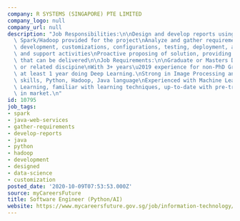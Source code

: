 ```yaml
---
company: R SYSTEMS (SINGAPORE) PTE LIMITED
company_logo: null
company_url: null
description: "Job Responsibilities:\n\nDesign and develop reports using Python/R,\
  \ Spark/Hadoop provided for the project\nAnalyze and gather requirements to create\
  \ development, customizations, configurations, testing, deployment, administration\
  \ and support activities\nProactive proposing of solution, providing proof of concepts\
  \ that can be delivered\n\nJob Requirements:\n\nGraduate or Masters Degree in Computer\
  \ or related discipine\nWith 3+ years\u2019 experience for non-PhD Graduate, with\
  \ at least 1 year doing Deep Learning.\nStrong in Image Processing and analytical\
  \ skills, Python, Hadoop, Java language\nExperienced with Machine Learning and Deep\
  \ Learning, familiar with learning techniques, up-to-date with pre-trained models\
  \ in market.\n"
id: 10795
job_tags:
- spark
- java-web-services
- gather-requirements
- develop-reports
- java
- python
- hadoop
- development
- designed
- data-science
- customization
posted_date: '2020-10-09T07:53:53.000Z'
source: myCareersFuture
title: Software Engineer (Python/AI)
website: https://www.mycareersfuture.gov.sg/job/information-technology/software-engineer-r-systems-0aef61ee0df3eb196b40acb270004d27
---
```

